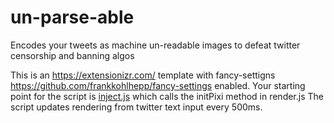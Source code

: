 # un-parse-able
Encodes your tweets as machine un-readable images to defeat twitter censorship and banning algos

This is an https://extensionizr.com/ template with fancy-settigns https://github.com/frankkohlhepp/fancy-settings enabled.
Your starting point for the script is [inject.js](https://github.com/fyyyyy/un-parse-able/blob/master/src/inject/inject.js) which calls the initPixi method in render.js
The script updates rendering from twitter text input every 500ms.
